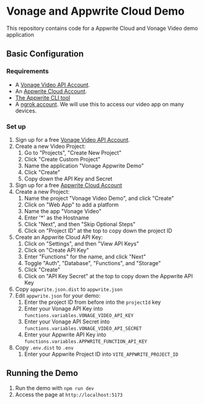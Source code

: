 # Vonage and Appwrite Cloud Demo

This repository contains code for a Appwrite Cloud and Vonage Video demo application

## Basic Configuration

### Requirements

* A [Vonage Video API Account](https://www.tokbox.com/account/user/signup).
* An [Appwrite Cloud Account](https://cloud.appwrite.io/register).
* [The Appwrite CLI tool](https://appwrite.io/docs/command-line)
* A [ngrok account](https://ngrok.com/). We will use this to access our video app on many devices.

### Set up

1. Sign up for a free [Vonage Video API Account](https://www.tokbox.com/account/user/signup).
1. Create a new Video Project:
    1. Go to "Projects", "Create New Project"
    1. Click "Create Custom Project"
    1. Name the application "Vonage Appwrite Demo"
    1. Click "Create"
    1. Copy down the API Key and Secret
1. Sign up for a free [Appwrite Cloud Account](https://cloud.appwrite.io/register)
1. Create a new Project:
    1. Name the project "Vonage Video Demo", and click "Create"
    1. Click on "Web App" to add a platform
    1. Name the app "Vonage Video"
    1. Enter '*' as the Hostname
    1. Click "Next", and then "Skip Optional Steps"
    1. Click on "Project ID" at the top to copy down the project ID
1. Create an Appwrite Cloud API Key:
    1. Click on "Settings", and then "View API Keys"
    1. Click on "Create API Key"
    1. Enter "Functions" for the name, and click "Next"
    1. Toggle "Auth", "Database", "Functions", and "Storage"
    1. Click "Create"
    1. Click on "API Key Secret" at the top to copy down the Appwrite API Key
1. Copy `appwrite.json.dist` to `appwrite.json`
1. Edit `appwrite.json` for your demo:
    1. Enter the project ID from before into the `projectId` key
    1. Enter your Vonage API Key into `functions.variables.VONAGE_VIDEO_API_KEY`
    1. Enter your Vonage API Secret into `functions.variables.VONAGE_VIDEO_API_SECRET`
    1. Enter your Appwrite API Key into `functions.variables.APPWRITE_FUNCTION_API_KEY`
1. Copy `.env.dist` to `.env`
    1. Enter your Appwrite Project ID into `VITE_APPWRITE_PROJECT_ID`

## Running the Demo
1. Run the demo with `npm run dev`
1. Access the page at `http://localhost:5173`